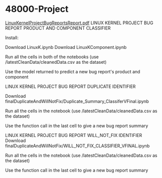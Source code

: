# 48000-Project
[LinuxKernelProjectBugReportsReport.pdf](https://github.com/okanskaya23/linux-kernel-bug-report-classifier/files/9672483/LinuxKernelProjectBugReportsReport.pdf)
LINUX KERNEL PROJECT BUG REPORT PRODUCT AND COMPONENT CLASSIFIER

Install:

Download LinuxK.ipynb
Download LinuxKComponent.ipynb

Run all the cells in both of the notebooks
(use /latestCleanData/cleanedData.csv as the dataset)

Use the model returned to predict a new bug report's product and component

LINUX KERNEL PROJECT BUG REPORT DUPLICATE IDENTIFIER

Download finalDuplicateAndWillNotFix/Duplicate_Summary_ClassiferVFinal.ipynb

Run all the cells in the notebook
(use /latestCleanData/cleanedData.csv as the dataset)

Use the function call in the last cell to give a new bug report summary

LINUX KERNEL PROJECT BUG REPORT WILL_NOT_FIX IDENTIFIER
Download finalDuplicateAndWillNotFix/WILL_NOT_FIX_CLASSIFIER_VFINAL.ipynb

Run all the cells in the notebook
(use /latestCleanData/cleanedData.csv as the dataset)

Use the function call in the last cell to give a new bug report summary


